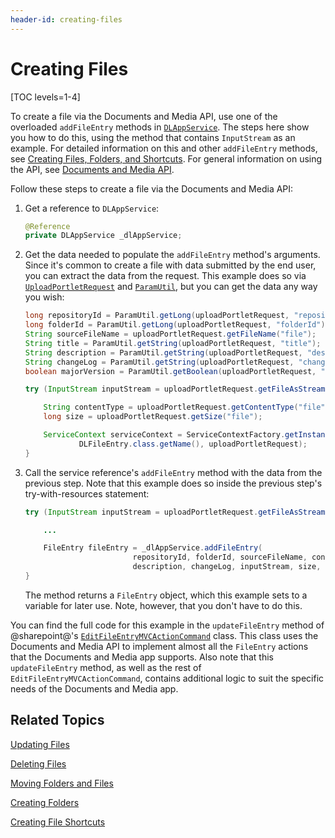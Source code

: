 ```yaml
---
header-id: creating-files
---
```


# Creating Files

[TOC levels=1-4]

To create a file via the Documents and Media API, use one of the overloaded 
`addFileEntry` methods in 
[`DLAppService`](@platform-ref@/7.2-latest/javadocs/portal-kernel/com/liferay/document/library/kernel/service/DLAppService.html). 
The steps here show you how to do this, using the method that contains 
`InputStream` as an example. For detailed information on this and other 
`addFileEntry` methods, see 
[Creating Files, Folders, and Shortcuts](/docs/7-2/frameworks/-/knowledge_base/f/creating-files-folders-and-shortcuts). 
For general information on using the API, see 
[Documents and Media API](/docs/7-2/frameworks/-/knowledge_base/f/documents-and-media-api). 

Follow these steps to create a file via the Documents and Media API: 

1.  Get a reference to `DLAppService`: 

    ```java
    @Reference
    private DLAppService _dlAppService;
    ```

2.  Get the data needed to populate the `addFileEntry` method's arguments. Since 
    it's common to create a file with data submitted by the end user, you can 
    extract the data from the request. This example does so via 
    [`UploadPortletRequest`](@platform-ref@/7.2-latest/javadocs/portal-kernel/com/liferay/portal/kernel/upload/UploadPortletRequest.html) 
    and 
    [`ParamUtil`](@platform-ref@/7.2-latest/javadocs/portal-kernel/com/liferay/portal/kernel/util/ParamUtil.html), 
    but you can get the data any way you wish: 

    ```java
    long repositoryId = ParamUtil.getLong(uploadPortletRequest, "repositoryId");
    long folderId = ParamUtil.getLong(uploadPortletRequest, "folderId");
    String sourceFileName = uploadPortletRequest.getFileName("file");
    String title = ParamUtil.getString(uploadPortletRequest, "title");
    String description = ParamUtil.getString(uploadPortletRequest, "description");
    String changeLog = ParamUtil.getString(uploadPortletRequest, "changeLog");
    boolean majorVersion = ParamUtil.getBoolean(uploadPortletRequest, "majorVersion");

    try (InputStream inputStream = uploadPortletRequest.getFileAsStream("file")) {

        String contentType = uploadPortletRequest.getContentType("file");
        long size = uploadPortletRequest.getSize("file");

        ServiceContext serviceContext = ServiceContextFactory.getInstance(
                DLFileEntry.class.getName(), uploadPortletRequest);
    }
    ```
<!--Uncomment once article is available
    For more information on `ServiceContext`, see 
    Understanding ServiceContext. 
-->

3.  Call the service reference's `addFileEntry` method with the data from the 
    previous step. Note that this example does so inside the previous step's 
    try-with-resources statement: 

    ```java
    try (InputStream inputStream = uploadPortletRequest.getFileAsStream("file")) {

        ...

        FileEntry fileEntry = _dlAppService.addFileEntry(
                            repositoryId, folderId, sourceFileName, contentType, title, 
                            description, changeLog, inputStream, size, serviceContext);
    }
    ```

    The method returns a `FileEntry` object, which this example sets to a 
    variable for later use. Note, however, that you don't have to do this. 

You can find the full code for this example in the `updateFileEntry` method of 
@sharepoint@'s 
[`EditFileEntryMVCActionCommand`](https://github.com/liferay/liferay-portal/blob/master/modules/apps/document-library/document-library-web/src/main/java/com/liferay/document/library/web/internal/portlet/action/EditFileEntryMVCActionCommand.java) 
class. This class uses the Documents and Media API to implement almost all the 
`FileEntry` actions that the Documents and Media app supports. Also note that 
this `updateFileEntry` method, as well as the rest of 
`EditFileEntryMVCActionCommand`, contains additional logic to suit the specific 
needs of the Documents and Media app. 

## Related Topics

[Updating Files](/docs/7-2/frameworks/-/knowledge_base/f/updating-files)

[Deleting Files](/docs/7-2/frameworks/-/knowledge_base/f/deleting-files)

[Moving Folders and Files](/docs/7-2/frameworks/-/knowledge_base/f/moving-folders-and-files)

[Creating Folders](/docs/7-2/frameworks/-/knowledge_base/f/creating-folders)

[Creating File Shortcuts](/docs/7-2/frameworks/-/knowledge_base/f/creating-file-shortcuts)
